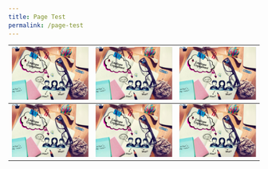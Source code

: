 ```yaml
---
title: Page Test
permalink: /page-test
---
```



| ![Alt text for image on Isomer site](/images/EE.JPG)| ![Alt text for image on Isomer site](/images/EE.JPG) | ![Alt text for image on Isomer site](/images/EE.JPG) |
| -------- | -------- | -------- |
|![Alt text for image on Isomer site](/images/EE.JPG)    | ![Alt text for image on Isomer site](/images/EE.JPG)    | ![Alt text for image on Isomer site](/images/EE.JPG)   |

